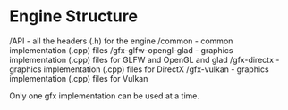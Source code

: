 # Engine Structure

/API - all the headers (.h) for the engine
/common - common implementation (.cpp) files
/gfx-glfw-opengl-glad - graphics implementation (.cpp) files for GLFW and OpenGL and glad
/gfx-directx - graphics implementation (.cpp) files for DirectX
/gfx-vulkan - graphics implementation (.cpp) files for Vulkan

Only one gfx implementation can be used at a time.

